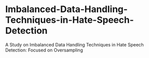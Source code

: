 # Imbalanced-Data-Handling-Techniques-in-Hate-Speech-Detection
A Study on Imbalanced Data Handling Techniques in Hate Speech Detection: Focused on Oversampling

